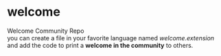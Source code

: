 # welcome
Welcome Community Repo  
you can create a file in your favorite language named _welcome.extension_  
and add the code to print a **welcome in the community** to others.
